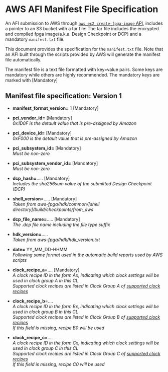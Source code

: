 # AWS AFI Manifest File Specification

An AFI submission to AWS through  [`aws ec2 create-fpga-image` API](./TBD), includes a pointer to an S3 bucket with a tar file: The tar file includes the encrypted and compiled fpga image(a.k.a. Design Checkpoint or DCP) and a mandatory `manifest.txt` file.

This document provides the specification for the `manifest.txt` file.  Note that an AFI built through the scripts provided by AWS will generate the manifest file automatically.


The manifest file is a text file formatted with key=value pairs. Some keys are mandatory while others are highly recommended. The mandatory keys are marked with [Mandatory]

## Manifest file specification: Version 1

* **manifest_format_version=** 1 [Mandatory]  

* **pci_vendor_id=** [Mandatory]  
      *0x1D0F is the detault value that is pre-assigned by Amazon*

* **pci_device_id=** [Mandatory]  
      *0xF000 is the detault value that is pre-assigned by Amazon*

* **pci_subsystem_id=** [Mandatory]  
      *Must be non-zero*
      
* **pci_subsystem_vendor_id=** [Mandatory]  
      *Must be non-zero* 

* **dcp_hash=**.....   [Mandatory]    
      *Includes the sha256sum value of the submitted Design Checkpoint (DCP)*

* **shell_version**=.....   [Mandatory]  
      *Taken from aws-fpga/hdk/common/[shell directory]/build/checkpoints/from_aws*

* **dcp_file_name=**.....   [Mandatory]  
      *The .dcp file name including the file type suffix*

* **hdk_version=**.....     
      *Taken from aws-fpga/hdk/hdk_version.txt* 

* **date=** YY_MM_DD-HHMM     
      *Following same format used in the automatic build reports used by AWS scripts*

* **clock_recipe_a**=....   [Mandatory]  
      *A clock recipe ID in the form Ax, indicating which clock settings will be used in clock group A in this CL*  
      *Supported clock recipes are listed in Clock Group A of [supported clock recipes](./clock_recipes.csv)*
 
* **clock_recipe_b**=....  
      *A clock recipe ID in the form Bx, indicating which clock settings will be used in clock group B in this CL*  
      *Supported clock recipes are listed in Clock Group B of [supported clock recipes](./clock_recipes.csv)*  
      *If this field is missing, recipe B0 will be used*
 
* **clock_recipe_c**=....   
      *A clock recipe ID in the form Cx, indicating which clock settings will be used in clock group C in this CL*  
      *Supported clock recipes are listed in Clock Group C of [supported clock recipes](./clock_recipes.csv)*  
      *If this field is missing, recipe C0 will be used*

